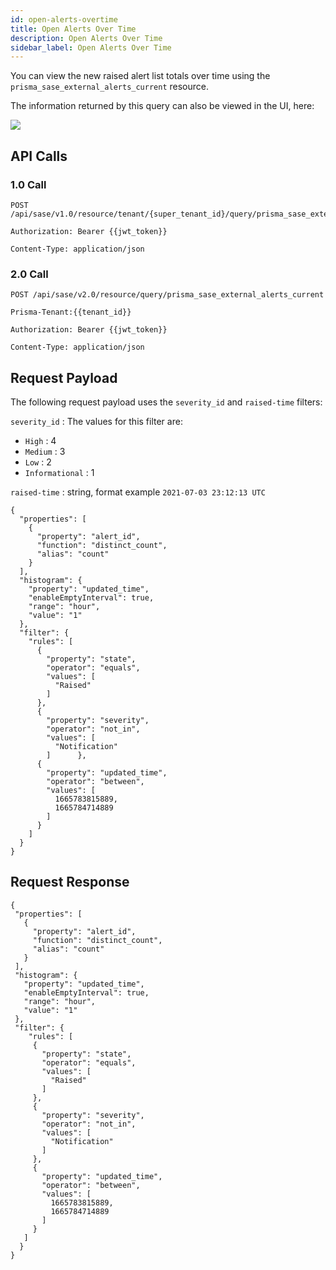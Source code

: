 ```yaml
---
id: open-alerts-overtime
title: Open Alerts Over Time
description: Open Alerts Over Time
sidebar_label: Open Alerts Over Time
---
```


You can view the new raised alert list totals over time using the `prisma_sase_external_alerts_current` resource.

The information returned by this query can also be viewed in the UI, here:

![](/access/img/Alerts_cleared_open_raised_over_time.png)


## API Calls

### 1.0 Call

    POST /api/sase/v1.0/resource/tenant/{super_tenant_id}/query/prisma_sase_external_alerts_current

    Authorization: Bearer {{jwt_token}}

    Content-Type: application/json

### 2.0 Call

    POST /api/sase/v2.0/resource/query/prisma_sase_external_alerts_current

    Prisma-Tenant:{{tenant_id}}

    Authorization: Bearer {{jwt_token}}

    Content-Type: application/json

## Request Payload

The following request payload uses the `severity_id` and `raised-time` filters:

`severity_id` : The values for this filter are:
* `High` : 4
* `Medium` : 3
* `Low` : 2
* `Informational` : 1

`raised-time` : string, format example `2021-07-03 23:12:13 UTC`


    {
      "properties": [
        {
          "property": "alert_id",
          "function": "distinct_count",
          "alias": "count"
        }
      ],
      "histogram": {
        "property": "updated_time",
        "enableEmptyInterval": true,
        "range": "hour",
        "value": "1"
      },
      "filter": {
        "rules": [
          {
            "property": "state",
            "operator": "equals",
            "values": [
              "Raised"
            ]
          },
          {
            "property": "severity",
            "operator": "not_in",
            "values": [
              "Notification"
            ]      },
          {
            "property": "updated_time",
            "operator": "between",
            "values": [
              1665783815889,
              1665784714889
            ]
          }
        ]
      }
    }


## Request Response


    {
     "properties": [
       {
         "property": "alert_id",
         "function": "distinct_count",
         "alias": "count"
       }
     ],
     "histogram": {
       "property": "updated_time",
       "enableEmptyInterval": true,
       "range": "hour",
       "value": "1"
     },
     "filter": {
        "rules": [
         {
           "property": "state",
           "operator": "equals",
           "values": [
             "Raised"
           ]
         },
         {
           "property": "severity",
           "operator": "not_in",
           "values": [
             "Notification"
           ]
         },
         {
           "property": "updated_time",
           "operator": "between",
           "values": [
             1665783815889,
             1665784714889
           ]
         }
       ]
      }
    }

